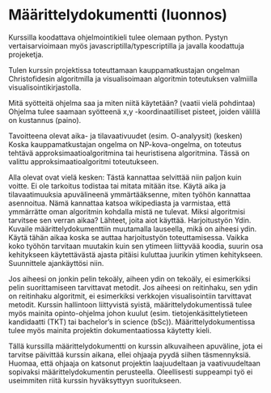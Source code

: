 # Määrittelydokumentti (luonnos)

Kurssilla koodattava ohjelmointikieli tulee olemaan python. Pystyn vertaisarvioimaan myös javascriptilla/typescriptilla ja javalla koodattuja projeketja. 

Tulen kurssin projektissa toteuttamaan kauppamatkustajan ongelman Christofidesin algoritmilla ja visualisoimaan algoritmin toteutuksen valmiilla visualisointikirjastolla. 

Mitä syötteitä ohjelma saa ja miten niitä käytetään? (vaatii vielä pohdintaa)
Ohjelma tulee saamaan syötteenä x,y -koordinaatilliset pisteet, joiden välillä on kustannus (paino). 

Tavoitteena olevat aika- ja tilavaativuudet (esim. O-analyysit) (kesken)
Koska kauppamatkustajan ongelma on NP-kova-ongelma, on toteutus tehtävä approksimaatioalgoritmina tai heuristisena algoritmina. Tässä on valittu approksimaatioalgoritmi toteutukseen.

Alla olevat ovat vielä kesken:
Tästä kannattaa selvittää niin paljon kuin voitte. Ei ole tarkoitus todistaa tai mitata mitään itse.
Käytä aika ja tilavaatimuuksia apuvälineenä ymmärtääksenne, miten työhön kannattaa asennoitua.
Nämä kannattaa katsoa wikipediasta ja varmistaa, että ymmärrätte oman algoritmin kohdalla mistä ne tulevat. Miksi algoritmisi tarvitsee sen verran aikaa?
Lähteet, joita aiot käyttää.
Harjoitustyön Ydin. Kuvaile määrittelydokumenttiin muutamalla lauseella, mikä on aiheesi ydin. Käytä tähän aikaa koska se auttaa harjoitustyön toteuttamisessa. Vaikka koko työhön tarvitaan muutakin kuin sen ytimeen liittyvää koodia, suurin osa kehitykseen käytettävästä ajasta pitäisi kuluttaa juurikin ytimen kehitykseen. Suunnittele ajankäyttösi niin.

Jos aiheesi on jonkin pelin tekoäly, aiheen ydin on tekoäly, ei esimerkiksi pelin suorittamiseen tarvittavat metodit.
Jos aiheesi on reitinhaku, sen ydin on reitinhaku algoritmit, ei esimerkiksi verkkojen visualisointiin tarvittavat metodit.
Kurssin hallintoon liittyvistä syistä, määrittelydokumentissä tulee myös mainita opinto-ohjelma johon kuulut (esim. tietojenkäsittelytieteen kandidaatti (TKT) tai bachelor’s in science (bSc)). Määrittelydokumentissa tulee myös mainita projektin dokumentaatiossa käytetty kieli.

Tällä kurssilla määrittelydokumentti on kurssin alkuvaiheen apuväline, jota ei tarvitse päivittää kurssin aikana, ellei ohjaaja pyydä siihen täsmennyksiä. Huomaa, että ohjaaja on katsonut projektin laajuudeltaan ja vaativuudeltaan sopivaksi määrittelydokumentin perusteella. Oleellisesti suppeampi työ ei useimmiten riitä kurssin hyväksyttyyn suoritukseen.
